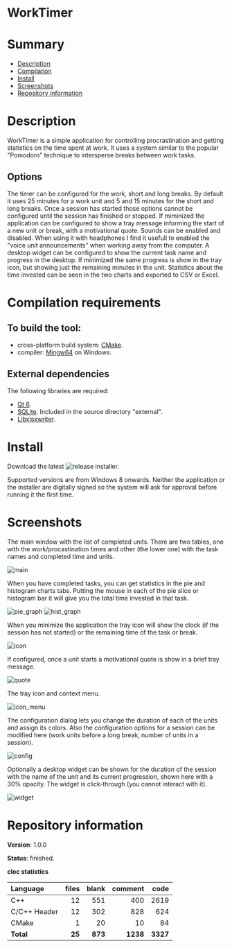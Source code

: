 
WorkTimer
=========

# Summary
- [Description](#description)
- [Compilation](#compilation-requirements)
- [Install](#install)
- [Screenshots](#screenshots)
- [Repository information](#repository-information)

# Description
WorkTimer is a simple application for controlling procrastination and getting statistics on the time spent at work. It uses a system similar to the popular "Pomodoro" technique to intersperse breaks between work tasks.

## Options
The timer can be configured for the work, short and long breaks. By default it uses 25 minutes for a work unit and 5 and 15 minutes for the short and long breaks. Once a session has started those options cannot be configured until the session has finished or stopped.
If miminized the application can be configured to show a tray message informing the start of a new unit or break, with a motivational quote.
Sounds can be enabled and disabled. When using it with headphones I find it usefull to enabled the "voice unit announcements" when working away from the computer. 
A desktop widget can be configured to show the current task name and progress in the desktop. If minimized the same progress is show in the tray icon, but showing just the remaining minutes in the unit.
Statistics about the time invested can be seen in the two charts and exported to CSV or Excel. 


# Compilation requirements
## To build the tool:
* cross-platform build system: [CMake](http://www.cmake.org/cmake/resources/software.html).
* compiler: [Mingw64](http://sourceforge.net/projects/mingw-w64/) on Windows.

## External dependencies
The following libraries are required:
* [Qt 6](http://www.qt.io/).
* [SQLite](https://www.sqlite.org/). Included in the source directory "external".
* [Libxlsxwriter](https://github.com/jmcnamara/libxlsxwriter/).

# Install
Download the latest ![release](https://github.com/FelixdelasPozas/WorkTimer/releases/) installer.

Supported versions are from Windows 8 onwards. Neither the application or the installer are digitally signed so the system will ask for approval before running it the first time.

# Screenshots

The main window with the list of completed units. There are two tables, one with the work/procastination times and other (the lower one) with the task names and completed time and units. 

![main](https://github.com/user-attachments/assets/5f4fe698-6506-4ece-9a9a-5d80448ff576)

When you have completed tasks, you can get statistics in the pie and histogram charts tabs. Putting the mouse in each of the pie slice or histogram bar it will give you the total time invested in that task.

![pie_graph](https://github.com/user-attachments/assets/41f052e3-6318-418b-b132-b087fc27cf42)
![hist_graph]()

When you minimize the application the tray icon will show the clock (if the session has not started) or the remaining time of the task or break.

![icon](https://private-user-images.githubusercontent.com/12167134/463655612-e52da555-3a2c-4f4f-bbd7-881496da6a59.png)

If configured, once a unit starts a motivational quote is show in a brief tray message. 

![quote](https://private-user-images.githubusercontent.com/12167134/463655613-90a54497-eee4-4bd1-bd9f-efff591ec28e.png)

The tray icon and context menu. 

![icon_menu](https://github.com/user-attachments/assets/14de0743-7de5-426f-b762-e6ae497ebd9d)

The configuration dialog lets you change the duration of each of the units and assign its colors. Also the configuration options for a session can be modified here (work units before a long break, number of units in a session). 

![config](https://private-user-images.githubusercontent.com/12167134/463655614-31ebcbd0-a8b8-4cf5-a1af-79d2f02e8fdf.png)

Optionally a desktop widget can be shown for the duration of the session with the name of the unit and its current progression, shown here with a 30% opacity. The widget is click-through (you cannot interact with it).

![widget](https://private-user-images.githubusercontent.com/12167134/463655610-49da0f26-3c47-45aa-a5dd-9e90fac24d8e.png)

# Repository information

**Version**: 1.0.0

**Status**: finished.

**cloc statistics**

| Language                     |files          |blank      |comment       |code      |
|:-----------------------------|--------------:|----------:|-------------:|---------:|
| C++                          |  12           |  551      |   400        | 2619     |
| C/C++ Header                 |  12           |  302      |   828        |  624     |
| CMake                        |   1           |   20      |    10        |   84     |
| **Total**                    | **25**        | **873**   | **1238**     | **3327** |
